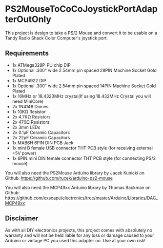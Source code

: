 # PS2MouseToCoCoJoystickPortAdapterOutOnly
This project is design to take a PS/2 Mouse and convert it to be usable on a Tandy Radio Shack Color Computer's joystick port.

## Requirements
* 1x ATMega328P-PU chip DIP
* 1x Optional .300" wide 2.54mm pin spaced 28PIN Machine Socket Gold Plated
* 1x MCP4922 DIP
* 1x Optional .300" wide 2.54mm pin spaced 14PIN Machine Socket Gold Plated
* 1x 16MHz or 18.4323MHz crystal(If using 18.432MHz Crystal you will need MiniCore)
* 2x 1N4148 Diones
* 1x 10KΩ Resistor
* 2x 4.7KΩ Resistors
* 2x 470Ω Resistors
* 2x 3mm LEDs
* 2x 0.1µF Ceramic Capacitors
* 2x 22pF Ceramic Capacitors
* 1x MAB6H 6PIN DIN PCB Jack
* 1x mini B female USB connector THT PCB style (for receiving external +5V power)
* 1x 6PIN mini DIN female connector THT PCB style (for connecting PS/2 mouse)

You will also need the PS2Mouse Arduino library by Jacek Kunicki on Github:
https://github.com/rucek/arduino-ps2-mouse

You will also need the MCP49xx Arduino library by Thomas Backman on Github:
https://github.com/exscape/electronics/tree/master/Arduino/Libraries/DAC_MCP49xx

## Disclaimer

As with all DIY electronics projects, this project comes with absolutely no warranty and will not be held liable for any loss or damage caused to your Arduino or vintage PC you used this adapter on. Use at your own risk!